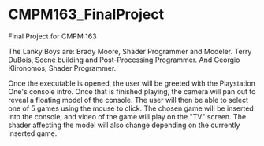 # CMPM163_FinalProject
Final Project for CMPM 163

The Lanky Boys are: Brady Moore, Shader Programmer and Modeler. Terry DuBois, Scene building and Post-Processing Programmer. And Georgio Klironomos, Shader Programmer.

Once the executable is opened, the user will be greeted with the Playstation One's console intro. Once that is finished playing, the camera will pan out to reveal a floating model of the console.
The user will then be able to select one of 5 games using the mouse to click. The chosen game will be inserted into the console, and video of the game will play on the "TV" screen.
The shader affecting the model will also change depending on the currently inserted game.
